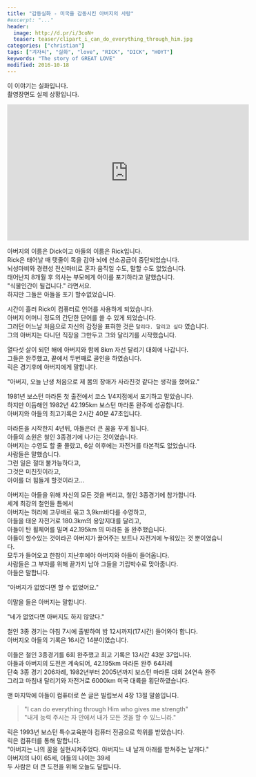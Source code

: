 ```yaml
---
title: "감동실화 - 미국을 감동시킨 아버지의 사랑"
#excerpt: "..."
header:
  image: http://d.pr/i/3coN+
  teaser: teaser/clipart_i_can_do_everything_through_him.jpg
categories: ["christian"]
tags: ["겨자씨", "실화", "love", "RICK", "DICK", "HOYT"]
keywords: "The story of GREAT LOVE"
modified: 2016-10-18
---
```


이 이야기는 실화입니다.<br/>
촬영장면도 실제 상황입니다.<br/>

<p>
  <iframe width="560" height="315" src="https://www.youtube.com/embed/Adubrj3yya8" frameborder="0" allow="accelerometer; autoplay; encrypted-media; gyroscope; picture-in-picture" allowfullscreen></iframe>
</p>  

아버지의 이름은 Dick이고 아들의 이름은 Rick입니다.<br/>
Rick은 태어날 때 탯줄이 목을 감아 뇌에 산소공급이 중단되었습니다.<br/>
뇌성마비와 경련성 전신마비로 혼자 움직일 수도, 말할 수도 없었습니다.<br/>
태어난지 8개훨 후 의사는 부모에게 아이를 포기하라고 말했습니다.<br/>
"식물인간이 될겁니다." 라면서요.<br/>
하지만 그들은 아들을 포기 할수없었습니다.<br/>

시간이 흘러 Rick이 컴퓨터로 언어를 사용하게 되었습니다.<br/>
아버지 어머니 정도의 간단한 단어를 쓸 수 있게 되었습니다.<br/>
그러던 어느날 처음으로 자신의 감정을 표혀한 것은 `달리다. 달리고 싶다` 였습니다.<br/>
그의 아버지는 다니던 직장을 그만두고 그와 달리기를 시작했습니다.<br/>

열다섯 살이 되던 해에 아버지와 함께 8km 자선 달리기 대회에 나갑니다.<br/>
그들은 완주했고, 끝에서 두번째로 골인을 하였습니다.<br/>
릭은 경기후에 아버지에게 말합니다.<br/>

"아버지, 오늘 난생 처음으로 제 몸의 장애가 사라진것 같다는 생각을 했어요."

1981년 보스턴 마라톤 첫 출전에서 코스 1/4지점에서 포기하고 말았습니다.<br/>
하지만 이듬해인 1982년 42.195km 보스턴 마라톤 완주에 성공합니다.<br/>
아버지와 아들의 최고기록은 2시간 40분 47초입니다.<br/>

마라톤을 시작한지 4년뒤, 아들은더 큰 꿈을 꾸게 됩니다.<br/>
아들의 소원은 철인 3종경기에 나가는 것이였습니다.<br/>
아버지는 수영도 할 줄 몰랐고, 6살 이후에는 자전거를 타본적도 없었습니다.<br/>
사람들은 말했습니다.<br/>
그런 일은 절대 불가능하다고,<br/>
그것은 미친짓이라고,<br/>
아이를 더 힘들게 할것이라고...<br/>

아버지는 아들을 위해 자신의 모든 것을 버리고, 철인 3종경기에 참가합니다.<br/>
세계 최강의 철인들 틈에서<br/>
아버지는 허리에 고무배르 묶고 3,9km바다를 수영하고,<br/>
아들을 태운 자전거로 180.3km의 용암지대를 달리고,<br/>
아들이 탄 휠체어를 밀며 42.195km 의 마라톤 을 완주했습니다.<br/>
아들이 할수있는 것이라곤 아버지가 끌어주는 보트나 자전거에 누워있는 것 뿐이였습니다.<br/>
모두가 들어오고 한참이 지난후에야 아버지와 아들이 들어옵니다.<br/>
사람들은 그 부자를 위해 끝가지 남아 그들을 기립박수로 맞아줍니다.<br/>
아들은 말합니다.<br/>

"아버지가 없었다면 할 수 없었어요."

이말을 들은 아버지는 말합니다.

"네가 없었다면 아버지도 하지 않았다."

철인 3종 경기는 아침 7시에 출발하여 밤 12시까지(17시간) 들어와야 합니다.<br/>
아버지오 아들의 기록은 16시간 14분이였습니다.<br/>

이들은 철인 3종경기를 6회 완주했고 최고 기록은 13시간 43분 37입니다.<br/>
아들과 아버지의 도전은 계속되어, 42.195km 마라톤 완주 64차례<br/>
단축 3종 경기 206차례, 1982년부터 2005년까지 보스턴 마라톤 대회 24연속 완주<br/>
그리고 마침내 달리기와 자전거로 6000km 미국 대륙을 횡단하였습니다.<br/>

맨 마지막에 아들이 컴퓨터로 쓴 글은 빌립보서 4장 13절 말씀입니다.

> "I can do everything through Him who gives me strength"<br/>
> "내게 능력 주시는 자 안에서 내가 모든 것을 할 수 있느니라."

릭은 1993년 보스턴 특수교육분야 컴퓨터 전공으로 학위를 받았습니다.<br/>
릭은 컴퓨터를 통해 말합니다.<br/>
"아버지는 나의 꿈을 실현시켜주었다.
아버지느 내 날개 아래를 받쳐주는 날개다."<br/>
아버지의 나이 65세, 아들의 나이는 39세<br/>
두 사람은 더 큰 도전을 위해 오늘도 달립니다.<br/>
